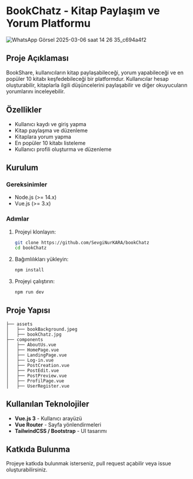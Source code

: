 # BookChatz - Kitap Paylaşım ve Yorum Platformu
![WhatsApp Görsel 2025-03-06 saat 14 26 35_c694a4f2](https://github.com/user-attachments/assets/ec900895-5ab1-4658-b256-6477dd3ad940)
## Proje Açıklaması
BookShare, kullanıcıların kitap paylaşabileceği, yorum yapabileceği ve en popüler 10 kitabı keşfedebileceği bir platformdur. Kullanıcılar hesap oluşturabilir, kitaplarla ilgili düşüncelerini paylaşabilir ve diğer okuyucuların yorumlarını inceleyebilir.

## Özellikler
- Kullanıcı kaydı ve giriş yapma
- Kitap paylaşma ve düzenleme
- Kitaplara yorum yapma
- En popüler 10 kitabı listeleme
- Kullanıcı profili oluşturma ve düzenleme

## Kurulum
### Gereksinimler
- Node.js (>= 14.x)
- Vue.js (>= 3.x)

### Adımlar
1. Projeyi klonlayın:
   ```sh
   git clone https://github.com/SevgiNurKARA/bookChatz
   cd bookChatz
   ```
2. Bağımlılıkları yükleyin:
   ```sh
   npm install
   ```
3. Projeyi çalıştırın:
   ```sh
   npm run dev
   ```

## Proje Yapısı
```
├── assets
│   ├── bookBackground.jpeg
│   ├── bookChatz.jpg
├── components
│   ├── AboutUs.vue
│   ├── HomePage.vue
│   ├── LandingPage.vue
│   ├── Log-in.vue
│   ├── PostCreation.vue
│   ├── PostEdit.vue
│   ├── PostPreview.vue
│   ├── ProfilPage.vue
│   ├── UserRegister.vue
```

## Kullanılan Teknolojiler
- **Vue.js 3** - Kullanıcı arayüzü
- **Vue Router** - Sayfa yönlendirmeleri
- **TailwindCSS / Bootstrap** - UI tasarımı

## Katkıda Bulunma
Projeye katkıda bulunmak isterseniz, pull request açabilir veya issue oluşturabilirsiniz.



